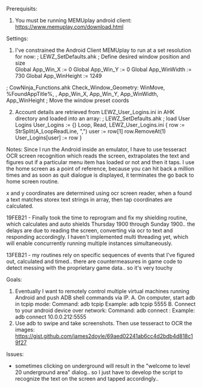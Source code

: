 Prerequisits:
1. You must be running MEMUplay android client:
	https://www.memuplay.com/download.html
	
Settings:
1. I've constrained the Android Client MEMUplay to run at a set resolution for now:
; LEWZ_SetDefaults.ahk
	; Define desired window position and size	
	Global App_Win_X := 0
	Global App_Win_Y := 0
	Global App_WinWidth := 730
	Global App_WinHeight := 1249
	
; CowNinja_Functions.ahk
Check_Window_Geometry:
	WinMove, %FoundAppTitle%, , App_Win_X, App_Win_Y, App_WinWidth, App_WinHeight ; Move the window preset coords

2. Account details are retrieved from LEWZ_User_Logins.ini in AHK directory and loaded into an array:
; LEWZ_SetDefaults.ahk
; load User Logins
User_Logins := {}
Loop, Read, LEWZ_User_Logins.ini
{
	row := StrSplit(A_LoopReadLine, ",")
	user := row[1]
	row.RemoveAt(1)
	User_Logins[user] := row
}

Notes:
Since I run the Android inside an emulator, I have to use tesseract OCR screen recognition which reads the screen, extrapolates the text and figures out if a particular menu item has loaded or not and then it taps. I use the home screen as a point of reference, because you can hit back a million times and as soon as quit dialogue is displayed, it terminates the go back to home screen routine.

x and y coordinates are determined using ocr screen reader, when a found a text matches storex text strings in array, then tap coordinates are calculated.

19FEB21 - Finally took the time to reprogram and fix my shielding routine, which calculates and auto shields Thursday 1900 through Sunday 1900.. the delays are due to reading the screen, converting via ocr to text and responding accordingly. I haven't implemented multi threading yet, which will enable concurrently running multiple instances simultaneously.

13FEB21 - my routines rely on specific sequences of events that I've figured out, calculated and timed.. there are countermeasures in game code to detect messing with the proprietary game data.. so it's very touchy

Goals:
1. Eventually I want to remotely control multiple virtual machines running Android and push ADB shell commands via IP.
A. On computer, start adb in tcpip mode:
Command: adb tcpip <port>
Example: adb tcpip 5555
B. Connect to your android device over network:
Command: adb connect <ip address of android phone>:<port> 
Example: adb connect 10.0.0.212:5555
2. Use adb to swipe and take screenshots. Then use tesseract to OCR the images:
https://gist.github.com/james2doyle/69aed02241ab6cc4d2bdb4d818c19f27

Issues:
- sometimes clicking on underground will result in the "welcome to level 20 underground area" dialog.. so I just have to develop the script to recognize the text on the screen and tapped accordingly..
